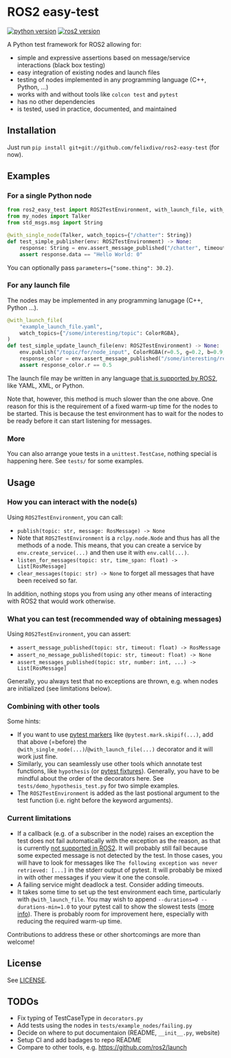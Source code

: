 # ROS2 easy-test

[![python version](https://img.shields.io/badge/python-3.8+-green)](https://devguide.python.org/#status-of-python-branches)
[![ros2 version](https://img.shields.io/badge/ROS2-Humble%20Hawksbill+-green)](https://docs.ros.org/en/rolling/Releases.html)

A Python test framework for ROS2 allowing for:
- simple and expressive assertions based on message/service interactions (black box testing)
- easy integration of existing nodes and launch files
- testing of nodes implemented in any programming language (C++, Python, ...)
- works with and without tools like `colcon test` and `pytest`
- has no other dependencies
- is tested, used in practice, documented, and maintained

## Installation

Just run `pip install git+git://github.com/felixdivo/ros2-easy-test` (for now).

## Examples

### For a single Python node

```python
from ros2_easy_test import ROS2TestEnvironment, with_launch_file, with_single_node
from my_nodes import Talker
from std_msgs.msg import String

@with_single_node(Talker, watch_topics={"/chatter": String})
def test_simple_publisher(env: ROS2TestEnvironment) -> None:
    response: String = env.assert_message_published("/chatter", timeout=5)
    assert response.data == "Hello World: 0"
```

You can optionally pass `parameters={"some.thing": 30.2}`.

### For any launch file

The nodes may be implemented in any programming lanugage (C++, Python ...).

```python
@with_launch_file(
    "example_launch_file.yaml",
    watch_topics={"/some/interesting/topic": ColorRGBA},
)
def test_simple_update_launch_file(env: ROS2TestEnvironment) -> None:
    env.publish("/topic/for/node_input", ColorRGBA(r=0.5, g=0.2, b=0.9, a=1.0))
    response_color = env.assert_message_published("/some/interesting/response")
    assert response_color.r == 0.5
```

The launch file may be written in any language [that is supported by ROS2](https://docs.ros.org/en/rolling/How-To-Guides/Launch-file-different-formats.html), like YAML, XML, or Python.

Note that, however, this method is much slower than the one above. One reason for this is the requirement of a fixed warm-up time for the nodes to be started. This is because the test environment has to wait for the nodes to be ready before it can start listening for messages.

### More

You can also arrange youe tests in a `unittest.TestCase`, nothing special is happening here. See `tests/` for some examples.

## Usage

### How you can interact with the node(s)

Using `ROS2TestEnvironment`, you can call:

- `publish(topic: str, message: RosMessage) -> None`
- Note that `ROS2TestEnvironment` is a `rclpy.node.Node` and thus has all the methods of a node. This means, that you can create a service by `env.create_service(...)` and then use it with `env.call(...)`.
- `listen_for_messages(topic: str, time_span: float) -> List[RosMessage]`
- `clear_messages(topic: str) -> None` to forget all messages that have been received so far.

In addition, nothing stops you from using any other means of interacting with ROS2 that would work otherwise.

### What you can test (recommended way of obtaining messages)

Using `ROS2TestEnvironment`, you can assert:
- `assert_message_published(topic: str, timeout: float) -> RosMessage`
- `assert_no_message_published(topic: str, timeout: float) -> None`
- `assert_messages_published(topic: str, number: int, ...) -> List[RosMessage]`

Generally, you always test that no exceptions are thrown, e.g. when nodes are initialized (see limitations below).

### Combining with other tools

Some hints:
- If you want to use [pytest markers](https://docs.pytest.org/en/7.1.x/how-to/mark.html) like `@pytest.mark.skipif(...)`, add that above (=before) the `@with_single_node(...)`/`@with_launch_file(...)` decorator and it will work just fine.
- Similarly, you can seamlessly use other tools which annotate test functions, like `hypothesis` (or [pytest fixtures](https://docs.pytest.org/en/6.2.x/fixture.html)). Generally, you have to be mindful about the order of the decorators here. See `tests/demo_hypothesis_test.py` for two simple examples.
- The `ROS2TestEnvironment` is added as the last postional argument to the test function (i.e. right before the keyword arguments).

### Current limitations

- If a callback (e.g. of a subscriber in the node) raises an exception the test does not fail automatically with the exception as the reason, as that is currently [not supported in ROS2](https://discourse.ros.org/t/what-is-the-expected-behavior-of-rclcpp-in-case-of-an-exception-raised-in-a-user-callback/27527). It will probably still fail because some expected message is not detected by the test. In those cases, you will have to look for messages like `The following exception was never retrieved: [...]` in the stderr output of pytest. It will probably be mixed in with other messages if you view it one the console.
- A failing service might deadlock a test. Consider adding timeouts.
- It takes some time to set up the test environment each time, particularly with `@with_launch_file`. You may wish to append `--durations=0 --durations-min=1.0` to your pytest call to show the slowest tests ([more info](https://docs.pytest.org/en/latest/how-to/usage.html#profiling-test-execution-duration)). There is probably room for improvement here, especially with reducing the required warm-up time.

Contributions to address these or other shortcomings are more than welcome!

## License

See [LICENSE](LICENSE).

## TODOs

- Fix typing of TestCaseType in `decorators.py`
- Add tests using the nodes in `tests/example_nodes/failing.py`
- Decide on where to put documentaion (README, `__init__.py`, website)
- Setup CI and add badages to repo README
- Compare to other tools, e.g. https://github.com/ros2/launch
